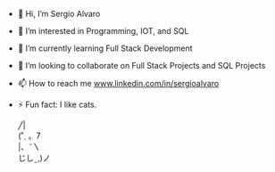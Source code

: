 - 👋 Hi, I’m Sergio Alvaro
- 👀 I’m interested in Programming, IOT, and SQL
- 🌱 I’m currently learning Full Stack Development
- 💞️ I’m looking to collaborate on Full Stack Projects and SQL Projects
- 📫 How to reach me www.linkedin.com/in/sergioalvaro
- ⚡ Fun fact: I like cats.

   ╱|   
(˚ˎ 。7  
 |、˜〵          
じしˍ,)ノ

<!---
Ser91o/Ser91o is a ✨ special ✨ repository because its `README.md` (this file) appears on your GitHub profile.
You can click the Preview link to take a look at your changes.
--->
